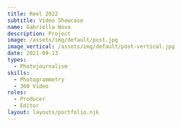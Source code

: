 ```yaml
---
title: Reel 2022
subtitle: Video Showcase
name: Gabriella Nova
description: Project
image: /assets/img/default/post.jpg
image_vertical: /assets/img/default/post-vertical.jpg
date: 2021-09-13
types:
  - Photojournalism
skills:
  - Photogrammetry
  - 360 Video
roles:
  - Producer
  - Editor
layout: layouts/portfolio.njk
---
```


